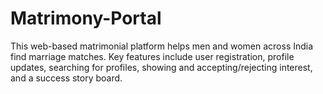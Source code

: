 # Matrimony-Portal
This web-based matrimonial platform helps men and women across India find marriage matches. Key features include user registration, profile updates, searching for profiles, showing and accepting/rejecting interest, and a success story board.
